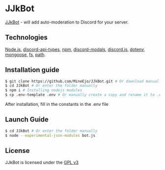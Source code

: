 # JJkBot
[JJkBot](https://discord.gg/h3BmdkMbmB) - will add auto-moderation to Discord for your server.

## Technologies
[Node.js](https://nodejs.org/en/), [discord-api-types](https://github.com/discordjs/discord-api-types), [npm](https://www.npmjs.com/), 
[discord-modals](https://github.com/Mateo-tem/discord-modals), [discord.js](https://discord.js.org/#/), [dotenv](https://github.com/motdotla/dotenv),
[mongoose](https://mongoosejs.com/), [fs](https://github.com/npm/security-holder), [path](https://github.com/jinder/path).

## Installation guide

```bash
$ git clone https://github.com/MineEjo/JJkBot.git # Or download manually
$ cd JJkBot # Or enter the folder manually
$ npm i # Installing nodejs modules
$ cp .env-template .env # Or manually create a copy and rename it to .env
```
After installation, fill in the constants in the .env file

## Launch Guide

```bash
$ cd JJkBot # Or enter the folder manually
$ node --experimental-json-modules bot.js
```

## License
JJkBot is licensed under the [GPL v3](LICENSE)